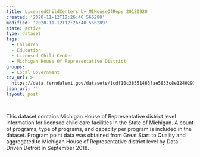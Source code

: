 ```yaml
---
title: LicensedChildCenters by MIHouseOfReps 20180920
created: '2020-11-12T12:26:40.566280'
modified: '2020-11-12T12:26:40.566289'
state: active
type: dataset
tags:
  - Children
  - Education
  - Licensed Child Center
  - Michigan House Of Representative District
groups:
  - Local Government
csv_url: >-
  https://data.ferndalemi.gov/datasets/1cdf10c38551463fae5833c8e1240291_0.csv?outSR=%7B%22latestWkid%22%3A2898%2C%22wkid%22%3A2898%7D
json_url: ''
layout: post

---
```

This dataset contains Michigan House of Representative district level information for licensed child care facilities in the State of Michigan. A count of programs, type of programs, and capacity per program is included in the dataset. Program point data was obtained from Great Start to Quality and aggregated to Michigan House of Representative district level by Data Driven Detroit in September 2018.
